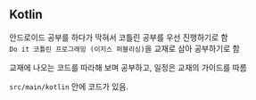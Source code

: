 ## Kotlin


안드로이드 공부를 하다가 막혀서 코틀린 공부를 우선 진행하기로 함   
`Do it 코틀린 프로그래밍 (이지스 퍼블리싱)`을 교재로 삼아 공부하기로 함  
 
 교재에 나오는 코드를 따라해 보며 공부하고, 일정은 교재의 가이드를 따름  
 
 `src/main/kotlin` 안에 코드가 있음. 
 
